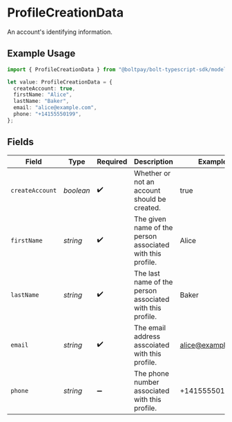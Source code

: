 # ProfileCreationData

An account's identifying information.

## Example Usage

```typescript
import { ProfileCreationData } from "@boltpay/bolt-typescript-sdk/models/components";

let value: ProfileCreationData = {
  createAccount: true,
  firstName: "Alice",
  lastName: "Baker",
  email: "alice@example.com",
  phone: "+14155550199",
};
```

## Fields

| Field                                                      | Type                                                       | Required                                                   | Description                                                | Example                                                    |
| ---------------------------------------------------------- | ---------------------------------------------------------- | ---------------------------------------------------------- | ---------------------------------------------------------- | ---------------------------------------------------------- |
| `createAccount`                                            | *boolean*                                                  | :heavy_check_mark:                                         | Whether or not an account should be created.               | true                                                       |
| `firstName`                                                | *string*                                                   | :heavy_check_mark:                                         | The given name of the person associated with this profile. | Alice                                                      |
| `lastName`                                                 | *string*                                                   | :heavy_check_mark:                                         | The last name of the person associated with this profile.  | Baker                                                      |
| `email`                                                    | *string*                                                   | :heavy_check_mark:                                         | The email address asscoiated with this profile.            | alice@example.com                                          |
| `phone`                                                    | *string*                                                   | :heavy_minus_sign:                                         | The phone number associated with this profile.             | +14155550199                                               |